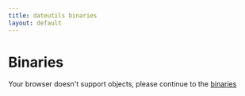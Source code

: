 ```yaml
---
title: dateutils binaries
layout: default
---
```


Binaries
========

<object
  type="text/html"
  data="http://software.opensuse.org/download.html?project=utilities&package=dateutils"
  width="100%" height="100%">
  <param name="src"
    value="http://software.opensuse.org/download.html?project=utilities&package=dateutils"/>
    Your browser doesn't support objects, please continue to the
    <a href="http://software.opensuse.org/download.html?project=utilities&package=dateutils">binaries</a>
</object>


